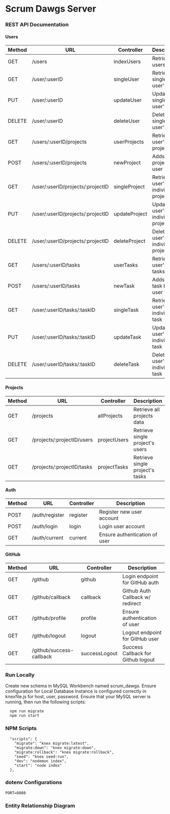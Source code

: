 # Scrum Dawgs Server

### REST API Documentation
#### Users
| Method   | URL                                | Controller      | Description                            |
| -------- | ---------------------------------- | --------------- | -------------------------------------- |
| GET      | /users                             | indexUsers      | Retrieve all users data                |
| GET      | /user/:userID                      | singleUser      | Retrieve single user's data            |
| PUT      | /user/:userID                      | updateUser      | Update single user's data              |
| DELETE   | /user/:userID                      | deleteUser      | Delete single user's data              |
| GET      | /users/:userID/projects            | userProjects    | Retrieve all user's projects           |
| POST     | /users/:userID/projects            | newProject      | Adds new project by user               |
| GET      | /user/:userID/projects/:projectID  | singleProject   | Retrieve user's individual project     |
| PUT      | /user/:userID/projects/:projectID  | updateProject   | Update user's individual project       |
| DELETE   | /user/:userID/projects/:projectID  | deleteProject   | Delete user's individual project       |
| GET      | /users/:userID/tasks               | userTasks       | Retrieve all user's tasks              |
| POST     | /users/:userID/tasks               | newTask         | Adds new task by user                  |
| GET      | /user/:userID/tasks/:taskID        | singleTask      | Retrieve user's individual task        |
| PUT      | /user/:userID/tasks/:taskID        | updateTask      | Update user's individual task          |
| DELETE   | /user/:userID/tasks/:taskID        | deleteTask      | Delete user's individual task          |

#### Projects
| Method   | URL                                | Controller      | Description                            |
| -------- | ---------------------------------- | --------------- | -------------------------------------- |
| GET      | /projects                          | allProjects     | Retrieve all projects data             |
| GET      | /projects/:projectID/users         | projectUsers    | Retrieve single project's users        |
| GET      | /projects/:projectID/tasks         | projectTasks    | Retrieve single project's tasks        |

#### Auth
| Method   | URL                                | Controller      | Description                            |
| -------- | ---------------------------------- | --------------- | -------------------------------------- |
| POST     | /auth/register                     | register        | Register new user account              |
| POST     | /auth/login                        | login           | Login user account                     |
| GET      | /auth/current                      | current         | Ensure authentication of user          |

#### GitHub
| Method   | URL                                | Controller      | Description                            |
| -------- | ---------------------------------- | --------------- | -------------------------------------- |
| GET      | /github                            | github          | Login endpoint for GitHub auth         |
| GET      | /github/callback                   | callback        | Github Auth Callback w/ redirect       |
| GET      | /github/profile                    | profile         | Ensure authentication of user          |
| GET      | /github/logout                     | logout          | Logout endpoint for GitHub user        |
| GET      | /github/success-callback           | successLogout   | Success Callback for Github logout     |

### Run Locally
Create new schema in MySQL Workbench named scrum_dawgs. Ensure configuration for Local Database Instance is configured correctly in knexfile.js for host, user, password. Ensure that your MySQL server is running, then run the following scripts: 
```
  npm run migrate
  npm run start
```

### NPM Scripts 
```
  "scripts": {
    "migrate": "knex migrate:latest",
    "migrate:down": "knex migrate:down",
    "migrate:rollback": "knex migrate:rollback",
    "seed": "knex seed:run",
    "dev": "nodemon index",
    "start": "node index"
  },
```

### dotenv Configurations

```
PORT=8080
```

### Entity Relationship Diagram

